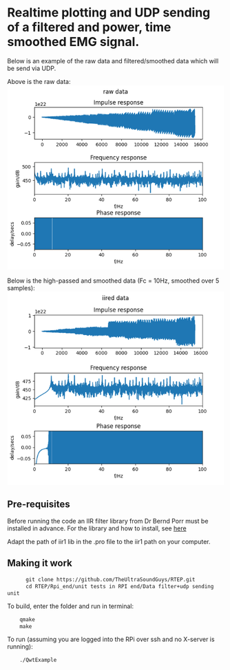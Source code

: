# Realtime plotting and UDP sending of a filtered and power, time smoothed EMG signal.

Below is an example of the raw data and filtered/smoothed data which will be send via UDP.

Above is the raw data:
![](origin.png)

Below is the high-passed and smoothed data (Fc = 10Hz, smoothed over 5 samples):
![](flhp1ed.png)

## Pre-requisites 

Before running the code an IIR filter library from Dr Bernd Porr must be installed in advance. For the library and how to install, see [here](https://github.com/berndporr/iir1)

Adapt the path of iir1 lib in the .pro file to the iir1 path on your computer.

## Making it work


```
      git clone https://github.com/TheUltraSoundGuys/RTEP.git
      cd RTEP/Rpi_end/unit tests in RPI end/Data filter+udp sending unit
```

To build, enter the folder and run in terminal:

```
    qmake
    make
```

To run (assuming you are logged into the RPi over ssh and no X-server is running):

```
    ./QwtExample
```

